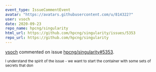 ```yaml
---
event_type: IssueCommentEvent
avatar: "https://avatars.githubusercontent.com/u/814322?"
user: vsoch
date: 2020-09-23
repo_name: hpcng/singularity
html_url: https://github.com/hpcng/singularity/issues/5353
repo_url: https://github.com/hpcng/singularity
---
```


<a href='https://github.com/vsoch' target='_blank'>vsoch</a> commented on issue <a href='https://github.com/hpcng/singularity/issues/5353' target='_blank'>hpcng/singularity#5353</a>.

<small>I understand the spirit of the issue - we want to start the container with some sets of secrets that don